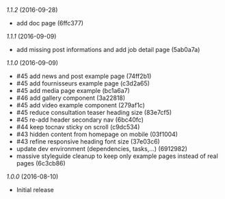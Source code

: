 *1.1.2* (2016-09-28)
  - add doc page (6ffc377)

*1.1.1* (2016-09-09)
  - add missing post informations and add job detail page (5ab0a7a)

*1.1.0* (2016-09-09)

  - #45 add news and post example page (74ff2b1)
  - #45 add fournisseurs example page (c3d2a65)
  - #45 add media page example (bc1a6a7)
  - #46 add gallery component (3a22818)
  - #45 add video example component (279af1c)
  - #45 reduce consultation teaser heading size (83e7cf5)
  - #45 re-add header secondary nav (6bc40fc)
  - #44 keep tocnav sticky on scroll (c9dc534)
  - #43 hidden content from homepage on mobile (03f1004)
  - #43 refine responsive heading font size (37e03c6)
  - update dev environment (dependencies, tasks,...) (6912982)
  - massive styleguide cleanup to keep only example pages instead of real pages (6c3cb86)

*1.0.0* (2016-08-10)

  - Initial release
